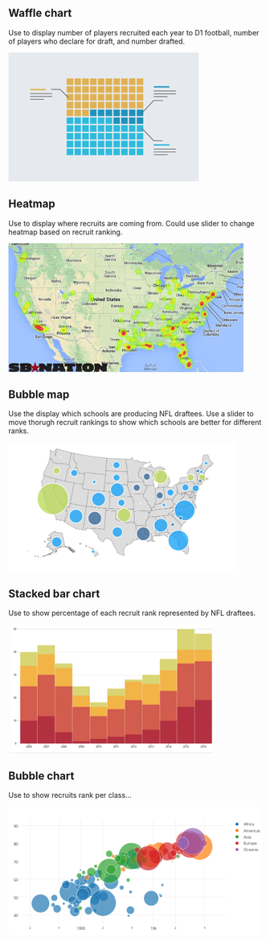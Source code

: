 ## Waffle chart
Use to display number of players recruited each year to D1 football, number of players who declare for draft, and number drafted.

<img src="/example_images/waffle_chart.png" height="256">

## Heatmap
Use to display where recruits are coming from.  Could use slider to change heatmap based on recruit ranking.

<img src="/example_images/recruit_hometown_heatmap.png" height="256">

## Bubble map
Use the display which schools are producing NFL draftees.  Use a slider to move thorugh recruit rankings to show which schools are better for different ranks.

<img src="/example_images/geo_bubble.png" height="256">

## Stacked bar chart
Use to show percentage of each recruit rank represented by NFL draftees.

<img src="/example_images/stacked_bar.PNG" height="256">

## Bubble chart
Use to show recruits rank per class...

<img src="/example_images/bubble_chart.png" height="256">

